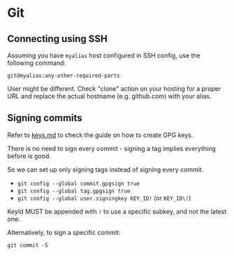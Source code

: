 # Git

## Connecting using SSH

Assuming you have `myalias` host configured in SSH config, use the following command:

`git@myalias:any-other-required-parts`

User might be different. Check "clone" action on your hosting for a proper URL and replace the actual hostname (e.g. github.com) with your alias.

## Signing commits

Refer to [keys.md](keys.md) to check the guide on how to create GPG keys.

There is no need to sign every commit - signing a tag implies everything before is good.

So we can set up only signing tags instead of signing every commit.

- `git config --global commit.gpgsign true`
- `git config --global tag.gpgsign true`
- `git config --global user.signingkey KEY_ID!` (or `KEY_ID\!`)

KeyId MUST be appended with `!` to use a specific subkey, and not the latest one.

Alternatively, to sign a specific commit:

`git commit -S`
